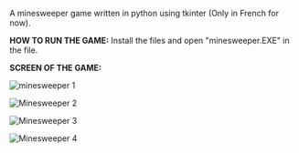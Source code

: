 A minesweeper game written in python using tkinter (Only in French for now).

**HOW TO RUN THE GAME:**
Install the files and
open "minesweeper.EXE" in the file.


**SCREEN OF THE GAME:**


![minesweeper 1](https://github.com/Liko0o0/Demineur/assets/150863666/a3195b8e-ffb9-4016-befb-a3c8bb2014bf)

![Minesweeper 2](https://github.com/Liko0o0/Demineur/assets/150863666/511f39f4-33b2-4dfa-88ae-5787d8de44b3)

![Minesweeper 3](https://github.com/Liko0o0/Demineur/assets/150863666/15a48668-204e-41f3-9031-1a63e052fcd6)

![Minesweeper 4](https://github.com/Liko0o0/Demineur/assets/150863666/ed355553-7f81-494b-9677-f2018f5554c0)
